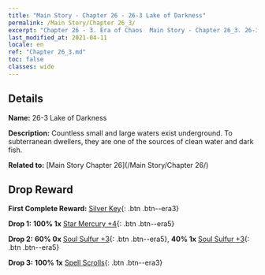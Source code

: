 ```yaml
---
title: "Main Story - Chapter 26 - 26-3 Lake of Darkness"
permalink: /Main Story/Chapter 26_3/
excerpt: "Chapter 26 - 3. Era of Chaos  Main Story - Chapter 26_3. 26-3 Lake of Darkness"
last_modified_at: 2021-04-11
locale: en
ref: "Chapter 26_3.md"
toc: false
classes: wide
---
```


## Details

 **Name:** 26-3 Lake of Darkness

 **Description:** Countless small and large waters exist underground. To subterranean dwellers, they are one of the sources of clean water and dark fish.

 **Related to:** [Main Story Chapter 26](/Main Story/Chapter 26/)

## Drop Reward

 **First Complete Reward:** [Silver Key](/Items/con_693/){: .btn .btn--era3}

 **Drop 1:** **100% 1x** [Star Mercury +4](/Items/mat_91/){: .btn .btn--era5}

 **Drop 2:** **60% 0x** [Soul Sulfur +3](/Items/mat_85/){: .btn .btn--era5}, **40% 1x** [Soul Sulfur +3](/Items/mat_85/){: .btn .btn--era5}

 **Drop 3:** **100% 1x** [Spell Scrolls](/Items/con_694/){: .btn .btn--era3}

